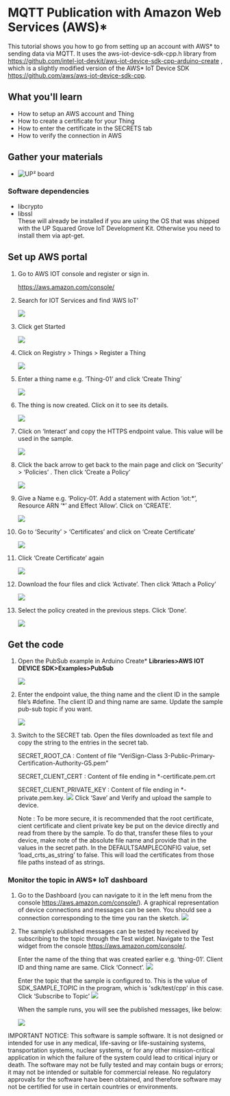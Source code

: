 # MQTT Publication with Amazon Web Services (AWS)\*
This tutorial shows you how to go from setting up an account with AWS\* to sending data via MQTT.  It uses the aws-iot-device-sdk-cpp.h library from https://github.com/intel-iot-devkit/aws-iot-device-sdk-cpp-arduino-create , which is a slightly modified version of the AWS\* IoT Device SDK https://github.com/aws/aws-iot-device-sdk-cpp.  

## What you'll learn
* How to setup an AWS account and Thing
* How to create a certificate for your Thing
* How to enter the certificate in the SECRETS tab 
* How to verify the connection in AWS

## Gather your materials
* ![UP² board](http://www.up-board.org/upsquared/) 

### Software dependencies
* libcrypto
* libssl  
These will already be installed if you are using the OS that was shipped with the UP Squared Grove IoT Development Kit.  Otherwise you need to install them via apt-get.

## Set up AWS portal

1.  Go to AWS IOT console and register or sign in.

    <https://aws.amazon.com/console/>

2.  Search for IOT Services and find ‘AWS IoT’
    
    ![](https://github.com/intel-iot-devkit/aws-iot-device-sdk-cpp-arduino-create/blob/master/extras/Step1.png)
    

3.  Click get Started
    
    ![](https://github.com/intel-iot-devkit/aws-iot-device-sdk-cpp-arduino-create/blob/master/extras/Step2.png)
    
4.  Click on Registry &gt; Things &gt; Register a
    Thing
    
    
    ![](https://github.com/intel-iot-devkit/aws-iot-device-sdk-cpp-arduino-create/blob/master/extras/Step3.png)

    

5.  Enter a thing name e.g. ‘Thing-01’ and click ‘Create Thing’

    ![](https://github.com/intel-iot-devkit/aws-iot-device-sdk-cpp-arduino-create/blob/master/extras/Step4.png)
    
6.  The thing is now created. Click on it to see its details.

    ![](https://github.com/intel-iot-devkit/aws-iot-device-sdk-cpp-arduino-create/blob/master/extras/Step4Result.PNG)

7.  Click on ‘Interact’ and copy the HTTPS endpoint value. This value
    will be used in the sample.

    ![](https://github.com/intel-iot-devkit/aws-iot-device-sdk-cpp-arduino-create/blob/master/extras/Step11.png)
    
8.  Click the back arrow to get back to the main page and click on
    ‘Security’ &gt; ‘Policies’ . Then click ‘Create a Policy’

    ![](https://github.com/intel-iot-devkit/aws-iot-device-sdk-cpp-arduino-create/blob/master/extras/Step8.png)

9.  Give a Name e.g. ‘Policy-01’. Add a statement with Action ‘iot:\*’, Resource ARN ‘\*’ and Effect ‘Allow’. Click on ‘CREATE’.

    ![](https://github.com/intel-iot-devkit/aws-iot-device-sdk-cpp-arduino-create/blob/master/extras/Step9.png)

10. Go to ‘Security’ \> ‘Certificates’ and click on ‘Create Certificate’ 

    ![](https://github.com/intel-iot-devkit/aws-iot-device-sdk-cpp-arduino-create/blob/master/extras/Step5.png)

11. Click ‘Create Certificate’ again

    ![](https://github.com/intel-iot-devkit/aws-iot-device-sdk-cpp-arduino-create/blob/master/extras/Step6.png)

12. Download the four files and click ‘Activate’. Then click ‘Attach a Policy’

    ![](https://github.com/intel-iot-devkit/aws-iot-device-sdk-cpp-arduino-create/blob/master/extras/Step7.png)

13. Select the policy created in the previous steps. Click ‘Done’.

    ![](https://github.com/intel-iot-devkit/aws-iot-device-sdk-cpp-arduino-create/blob/master/extras/Step10.png)

   
## Get the code

1.  Open the PubSub example in Arduino Create\* **Libraries>AWS IOT DEVICE SDK>Examples>PubSub**

    ![](https://github.com/intel-iot-devkit/aws-iot-device-sdk-cpp-arduino-create/blob/master/extras/SampleStep0.png)

2.  Enter the endpoint value, the thing name and the client ID in the
    sample file’s \#define. The client ID and thing name are same.
    Update the sample pub-sub topic if you want.

    ![](https://github.com/intel-iot-devkit/aws-iot-device-sdk-cpp-arduino-create/blob/master/extras/SampleStep1.png)

3.  Switch to the SECRET tab. Open the files downloaded as text file and
    copy the string to the entries in the secret tab.

    SECRET\_ROOT\_CA : Content of file “VeriSign-Class
    3-Public-Primary-Certification-Authority-G5.pem”

    SECRET\_CLIENT\_CERT : Content of file ending in
    \*-certificate.pem.crt

    SECRET\_CLIENT\_PRIVATE\_KEY : Content of file ending in
    \*-private.pem.key.
    ![](https://github.com/intel-iot-devkit/aws-iot-device-sdk-cpp-arduino-create/blob/master/extras/SampleStep2.png)
    Click ‘Save’ and Verify and upload the sample to device.

    Note : To be more secure, it is recommended that the root
    certificate, cient certificate and client private key be put on the
    device directly and read from there by the sample. To do that,
    transfer these files to your device, make note of the absolute file
    name and provide that in the values in the secret path. In the
    DEFAULTSAMPLECONFIG value, set ‘load\_crts\_as\_string’ to false.
    This will load the certificates from those file paths instead of as
    strings.

### Monitor the topic in AWS\* IoT dashboard

1.  Go to the Dashboard (you can navigate to it in the left menu from the console https://aws.amazon.com/console/). A graphical representation of device connections and messages can be seen.  You should see a connection corresponding to the time you ran the sketch.
    ![](https://github.com/intel-iot-devkit/aws-iot-device-sdk-cpp-arduino-create/blob/master/extras/Dashboard.png)

2.  The sample’s published messages can be tested by received by
    subscribing to the topic through the Test widget.  Navigate to the Test widget from the console https://aws.amazon.com/console/.

    Enter the name of the thing that was created
    earlier e.g. ‘thing-01’. Client ID and thing name are same. Click
    ‘Connect’.
    ![](https://github.com/intel-iot-devkit/aws-iot-device-sdk-cpp-arduino-create/blob/master/extras/MonitorStep1.png)
    
    Enter the topic that the sample is configured to. This is the value
    of SDK\_SAMPLE\_TOPIC in the program, which is 'sdk/test/cpp' in this case. Click ‘Subscribe to Topic’
    ![](https://github.com/intel-iot-devkit/aws-iot-device-sdk-cpp-arduino-create/blob/master/extras/MonitorStep2.png)
    
    When the sample runs, you will see the published messages, like below:

    ![](https://github.com/intel-iot-devkit/aws-iot-device-sdk-cpp-arduino-create/blob/master/extras/MonitorStep3.png)

IMPORTANT NOTICE: This software is sample software. It is not designed or intended for use in any medical, life-saving or life-sustaining systems, transportation systems, nuclear systems, or for any other mission-critical application in which the failure of the system could lead to critical injury or death. The software may not be fully tested and may contain bugs or errors; it may not be intended or suitable for commercial release. No regulatory approvals for the software have been obtained, and therefore software may not be certified for use in certain countries or environments.
